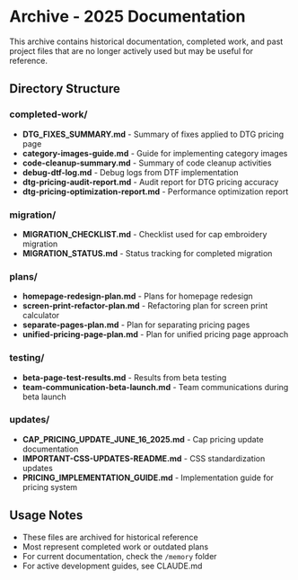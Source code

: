 # Archive - 2025 Documentation

This archive contains historical documentation, completed work, and past project files that are no longer actively used but may be useful for reference.

## Directory Structure

### completed-work/
- **DTG_FIXES_SUMMARY.md** - Summary of fixes applied to DTG pricing page
- **category-images-guide.md** - Guide for implementing category images
- **code-cleanup-summary.md** - Summary of code cleanup activities
- **debug-dtf-log.md** - Debug logs from DTF implementation
- **dtg-pricing-audit-report.md** - Audit report for DTG pricing accuracy
- **dtg-pricing-optimization-report.md** - Performance optimization report

### migration/
- **MIGRATION_CHECKLIST.md** - Checklist used for cap embroidery migration
- **MIGRATION_STATUS.md** - Status tracking for completed migration

### plans/
- **homepage-redesign-plan.md** - Plans for homepage redesign
- **screen-print-refactor-plan.md** - Refactoring plan for screen print calculator
- **separate-pages-plan.md** - Plan for separating pricing pages
- **unified-pricing-page-plan.md** - Plan for unified pricing page approach

### testing/
- **beta-page-test-results.md** - Results from beta testing
- **team-communication-beta-launch.md** - Team communications during beta launch

### updates/
- **CAP_PRICING_UPDATE_JUNE_16_2025.md** - Cap pricing update documentation
- **IMPORTANT-CSS-UPDATES-README.md** - CSS standardization updates
- **PRICING_IMPLEMENTATION_GUIDE.md** - Implementation guide for pricing system

## Usage Notes

- These files are archived for historical reference
- Most represent completed work or outdated plans
- For current documentation, check the `/memory` folder
- For active development guides, see CLAUDE.md